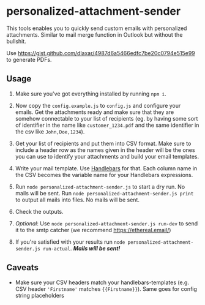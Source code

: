 # personalized-attachment-sender

This tools enables you to quickly send custom emails with personalized attachments. 
Similar to mail merge function in Outlook but without the bullshit.

Use https://gist.github.com/dlaxar/4987d6a5466edfc7be20c0794e515e99 to generate PDFs.

## Usage
1. Make sure you've got everything installed by running `npm i`. 

2. Now copy the `config.example.js` to `config.js` and configure your emails. Get the attachments ready and 
make sure that they are somehow connectable to your list of recipients (eg. by having some sort of identifier 
in the name like `customer_1234.pdf` and the same identifier in the csv like `John,Doe,1234`).

3. Get your list of recipients and put them into CSV format. Make sure to include a header row as
the names given in the header will be the ones you can use to identify your attachments and
build your email templates.

4. Write your mail template. Use [Handlebars](https://handlebarsjs.com/) for that. Each column name in the CSV 
becomes the variable name for your Handlebars expressions.

5. Run `node personalized-attachment-sender.js` to start a dry run. No mails will be sent. 
Run `node personalized-attachment-sender.js print` to output all mails into files. No mails will be sent.

6. Check the outputs.

7. *Optional*: Use `node personalized-attachment-sender.js run-dev` to send it to the smtp catcher (we recommend https://ethereal.email/)

8. If you're satisfied with your results run `node personalized-attachment-sender.js run-actual`. ***Mails will be sent!***

## Caveats

- Make sure your CSV headers match your handlebars-templates (e.g. CSV header `'Firstname'` matches `{{Firstname}}`). 
Same goes for config string placeholders
